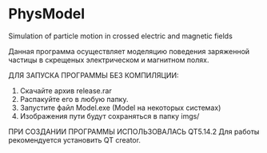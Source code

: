 # PhysModel
Simulation of particle motion in crossed electric and magnetic fields

Данная программа осуществляет моделяцию поведения заряженной частицы в скрещеных электрическом и магнитном полях.


ДЛЯ ЗАПУСКА ПРОГРАММЫ БЕЗ КОМПИЛЯЦИИ:
1. Скачайте архив release.rar
2. Распакуйте его в любую папку.
3. Запустите файл Model.exe (Model на некоторых системах)
4. Изображения пути будут сохраняться в папку imgs/


ПРИ СОЗДАНИИ ПРОГРАММЫ ИСПОЛЬЗОВАЛАСЬ QT5.14.2
Для работы рекомендуется установить QT creator.
